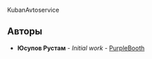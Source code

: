 KubanAvtoservice

## Авторы

* **Юсупов Рустам** - *Initial work* - [PurpleBooth](https://github.com/Adyg01)


